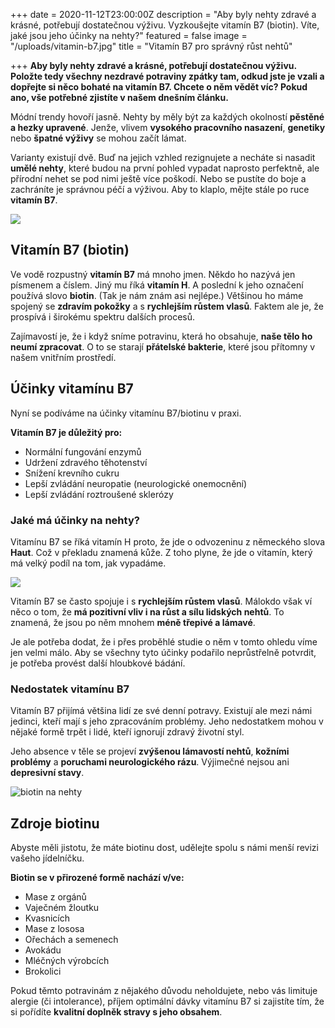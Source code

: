 +++
date = 2020-11-12T23:00:00Z
description = "Aby byly nehty zdravé a krásné, potřebují dostatečnou výživu. Vyzkoušejte vitamín B7 (biotin). Víte, jaké jsou jeho účinky na nehty?"
featured = false
image = "/uploads/vitamin-b7.jpg"
title = "Vitamín B7 pro správný růst nehtů"

+++
**Aby byly nehty zdravé a krásné, potřebují dostatečnou výživu. Položte tedy všechny nezdravé potraviny zpátky tam, odkud jste je vzali a dopřejte si něco bohaté na vitamín B7. Chcete o něm vědět víc? Pokud ano, vše potřebné zjistíte v našem dnešním článku.**

Módní trendy hovoří jasně. Nehty by měly být za každých okolností **pěstěné a hezky upravené**. Jenže, vlivem **vysokého pracovního nasazení**, **genetiky** nebo **špatné výživy** se mohou začít lámat.

  
Varianty existují dvě. Buď na jejich vzhled rezignujete a necháte si nasadit **umělé nehty**, které budou na první pohled vypadat naprosto perfektně, ale přírodní nehet se pod nimi ještě více poškodí. Nebo se pustíte do boje a zachráníte je správnou péčí a výživou. Aby to klaplo, mějte stále po ruce **vitamín B7**.

![](/uploads/ucinky-vitaminu-b7.jpg)

## Vitamín B7 (biotin)

Ve vodě rozpustný **vitamín B7** má mnoho jmen. Někdo ho nazývá jen písmenem a číslem. Jiný mu říká **vitamín H**. A poslední k jeho označení používá slovo **biotin**. (Tak je nám znám asi nejlépe.) Většinou ho máme spojený se **zdravím pokožky** a s **rychlejším růstem vlasů**. Faktem ale je, že prospívá i širokému spektru dalších procesů.

Zajímavostí je, že i když sníme potravinu, která ho obsahuje, **naše tělo ho neumí zpracovat**. O to se starají **přátelské bakterie**, které jsou přítomny v našem vnitřním prostředí.

## Účinky vitamínu B7

Nyní se podíváme na účinky vitamínu B7/biotinu v praxi.

**Vitamín B7 je důležitý pro:**

* Normální fungování enzymů
* Udržení zdravého těhotenství
* Snížení krevního cukru
* Lepší zvládání neuropatie (neurologické onemocnění)
* Lepší zvládání roztroušené sklerózy

### Jaké má účinky na nehty?

Vitamínu B7 se říká vitamín H proto, že jde o odvozeninu z německého slova **Haut**. Což v překladu znamená kůže. Z toho plyne, že jde o vitamín, který má velký podíl na tom, jak vypadáme.

![](/uploads/vitamin-b7-na-nehty.jpg)

Vitamín B7 se často spojuje i s **rychlejším růstem vlasů**. Málokdo však ví něco o tom, že **má pozitivní vliv i na růst a sílu lidských nehtů**. To znamená, že jsou po něm mnohem **méně třepivé a lámavé**.

Je ale potřeba dodat, že i přes proběhlé studie o něm v tomto ohledu víme jen velmi málo. Aby se všechny tyto účinky podařilo neprůstřelně potvrdit, je potřeba provést další hloubkové bádání.

### Nedostatek vitamínu B7

Vitamín B7 přijímá většina lidí ze své denní potravy. Existují ale mezi námi jedinci, kteří mají s jeho zpracováním problémy. Jeho nedostatkem mohou v nějaké formě trpět i lidé, kteří ignorují zdravý životní styl.

  
Jeho absence v těle se projeví **zvýšenou lámavostí nehtů**, **kožními problémy** a **poruchami neurologického rázu**. Výjimečné nejsou ani **depresivní stavy**.

![biotin na nehty](/uploads/zdroje-vitaminu-b7.jpg)

## Zdroje biotinu

Abyste měli jistotu, že máte biotinu dost, udělejte spolu s námi menší revizi vašeho jídelníčku.

**Biotin se v přirozené formě nachází v/ve:**

* Mase z orgánů
* Vaječném žloutku
* Kvasnicích
* Mase z lososa
* Ořechách a semenech
* Avokádu
* Mléčných výrobcích
* Brokolici

Pokud těmto potravinám z nějakého důvodu neholdujete, nebo vás limituje alergie (či intolerance), příjem optimální dávky vitamínu B7 si zajistíte tím, že si pořídíte **kvalitní doplněk stravy s jeho obsahem**.